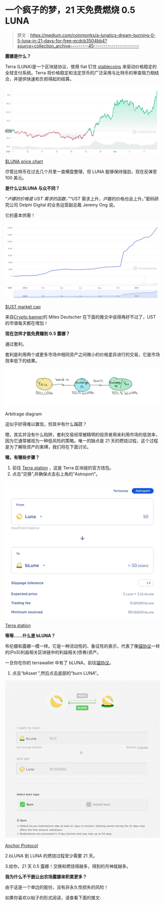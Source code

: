 # 一个疯子的梦，21 天免费燃烧 0.5 LUNA

> 原文：<https://medium.com/coinmonks/a-lunatics-dream-burning-0-5-luna-in-21-days-for-free-ecdcb3504bb4?source=collection_archive---------45----------------------->

**露娜是什么？**

Terra (LUNA)是一个区块链协议，使用 fiat 钉住 [stablecoins](https://coinmarketcap.com/alexandria/article/what-is-a-stablecoin) 来驱动价格稳定的全球支付系统。Terra 将价格稳定和法定货币的广泛采用与比特币的审查阻力相结合，并提供快速和负担得起的结算。

![](img/7d120a92517937004e2849fc62f884da.png)

[$LUNA price chart](https://coinmarketcap.com/currencies/terra-luna/)

尽管比特币在过去几个月里一直横盘整理，但 LUNA 能够保持强劲，现在反弹至 100 美元。

**是什么让$LUNA 与众不同？**

*“卢娜的价格是 UST 需求的函数，”*“UST 需求上升，卢娜的价格也会上升。”密码研究公司 Delphi Digital 的业务运营副总裁 Jeremy Ong 说。

它的基本供需！

![](img/a158569e59469e63310f96d0bfce2538.png)

[$UST market cap](https://coinmarketcap.com/currencies/terrausd/)

来自[Crypto banner](https://medium.com/u/2ee241b9d69a?source=post_page-----ecdcb3504bb4--------------------------------)的 Miles Deutscher 在下面的推文中说得再好不过了，UST 的市值每天都在增加！

**现在怎样才能免费赚到 0.5 露娜？**

通过套利。

套利是利用两个或更多市场中相同资产之间微小的价格差异进行的交易，它是市场效率低下的结果。

![](img/49a49df1f09f1061c893a9bc69a4c35b.png)

Arbitrage diagram

这似乎好得难以置信，但其中有什么蹊跷？

嗯，其实并没有什么陷阱，套利交易经常被精明的投资者用来利用市场的低效率，因为它通常被视为一种低风险的策略。唯一的缺点是 21 天的燃烧过程，这个过程是为了解除资产的束缚，我们将在下面讨论。

**嗯，有哪些步骤？**

1.  前往 [Terra station](https://station.terra.money/) ，这是 Terra 区块链的官方钱包。
2.  点击“交换”,并确保点击右上角的“Astroport”。

![](img/f1a6a9a214b266e3f518621ca644ee58.png)

[Terra station](https://station.terra.money/)

**等等……什么是 bLUNA？**

布伦娜和露娜一模一样。它是一种流动性的、象征性的表示，代表了像[锚协议](https://medium.com/u/f25c4bc72765?source=post_page-----ecdcb3504bb4--------------------------------)一样的(PoS)利益相关区块链中的利益相关(债券)资产。

一旦你在你的 terrawallet 中有了 bLUNA，前往[锚协议](https://app.anchorprotocol.com/)。

1.  点击“bAsset ”,然后点击底部的“burn LUNA”。

![](img/b981b4d84217f93031e89c074145ef95.png)

[Anchor Protocol](https://app.anchorprotocol.com/basset/bluna/burn)

2.bLUNA 到 LUNA 的燃烧过程至少需要 21 天。

3.给你，21 天 0.5 露娜！交换和燃烧得越多，得到的月神就越多。

**我为什么不干脆让出农场露娜来积累更多？**

由于这是一个单边的股份，没有非永久性损失的风险！

如果你喜欢以帖子的形式阅读，请查看下面的推文: